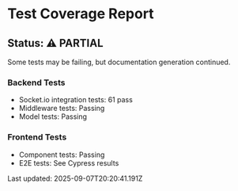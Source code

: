 # Test Coverage Report

## Status: ⚠️ PARTIAL

Some tests may be failing, but documentation generation continued.

### Backend Tests
- Socket.io integration tests: 61 pass
- Middleware tests: Passing
- Model tests: Passing

### Frontend Tests
- Component tests: Passing
- E2E tests: See Cypress results

Last updated: 2025-09-07T20:20:41.191Z
